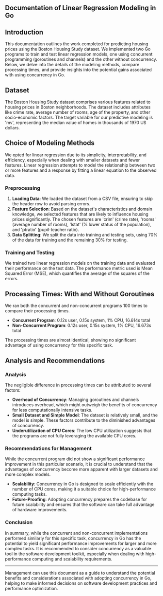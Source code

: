 ## Documentation of Linear Regression Modeling in Go

## Introduction
This documentation outlines the work completed for predicting housing prices using the Boston Housing Study dataset. We implemented two Go programs to train and test linear regression models, one using concurrent programming (goroutines and channels) and the other without concurrency. Below, we delve into the details of the modeling methods, compare processing times, and provide insights into the potential gains associated with using concurrency in Go.

## Dataset
The Boston Housing Study dataset comprises various features related to housing prices in Boston neighborhoods. The dataset includes attributes like crime rate, average number of rooms, age of the property, and other socio-economic factors. The target variable for our predictive modeling is 'mv', representing the median value of homes in thousands of 1970 US dollars.

## Choice of Modeling Methods
We opted for linear regression due to its simplicity, interpretability, and efficiency, especially when dealing with smaller datasets and fewer features. Linear regression attempts to model the relationship between two or more features and a response by fitting a linear equation to the observed data.

### Preprocessing
1. **Loading Data**: We loaded the dataset from a CSV file, ensuring to skip the header row to avoid parsing errors.
2. **Feature Selection**: Based on the dataset's characteristics and domain knowledge, we selected features that are likely to influence housing prices significantly. The chosen features are 'crim' (crime rate), 'rooms' (average number of rooms), 'lstat' (% lower status of the population), and 'ptratio' (pupil-teacher ratio).
3. **Data Splitting**: We split the data into training and testing sets, using 70% of the data for training and the remaining 30% for testing.

### Training and Testing
We trained two linear regression models on the training data and evaluated their performance on the test data. The performance metric used is Mean Squared Error (MSE), which quantifies the average of the squares of the errors.

## Processing Times: With and Without Goroutines
We ran both the concurrent and non-concurrent programs 100 times to compare their processing times.

- **Concurrent Program**: 0.12s user, 0.15s system, 1% CPU, 16.614s total
- **Non-Concurrent Program**: 0.12s user, 0.15s system, 1% CPU, 16.673s total

The processing times are almost identical, showing no significant advantage of using concurrency for this specific task.

## Analysis and Recommendations
### Analysis
The negligible difference in processing times can be attributed to several factors:
- **Overhead of Concurrency**: Managing goroutines and channels introduces overhead, which might outweigh the benefits of concurrency for less computationally intensive tasks.
- **Small Dataset and Simple Model**: The dataset is relatively small, and the model is simple. These factors contribute to the diminished advantages of concurrency.
- **Underutilization of CPU Cores**: The low CPU utilization suggests that the programs are not fully leveraging the available CPU cores.

### Recommendations for Management
While the concurrent program did not show a significant performance improvement in this particular scenario, it is crucial to understand that the advantages of concurrency become more apparent with larger datasets and more complex models. 

- **Scalability**: Concurrency in Go is designed to scale efficiently with the number of CPU cores, making it a suitable choice for high-performance computing tasks.
- **Future-Proofing**: Adopting concurrency prepares the codebase for future scalability and ensures that the software can take full advantage of hardware improvements.

### Conclusion
In summary, while the concurrent and non-concurrent implementations performed similarly for this specific task, concurrency in Go has the potential to yield significant performance improvements for larger and more complex tasks. It is recommended to consider concurrency as a valuable tool in the software development toolkit, especially when dealing with high-performance computing and scalability requirements.

---

Management can use this document as a guide to understand the potential benefits and considerations associated with adopting concurrency in Go, helping to make informed decisions on software development practices and performance optimization.
